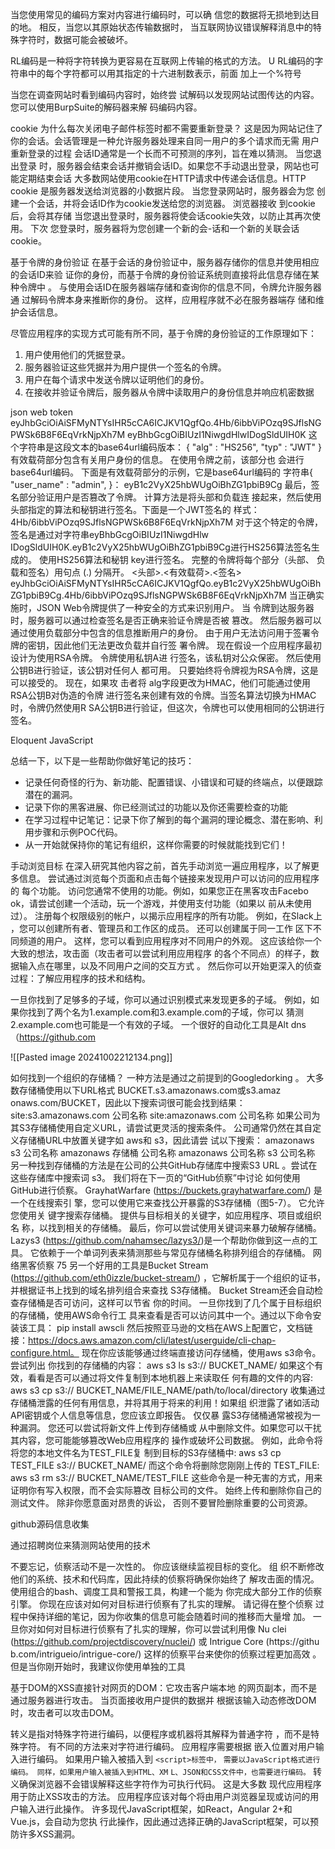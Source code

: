 当您使用常见的编码方案对内容进行编码时，可以确
信您的数据将无损地到达目的地。 相反，当您以其原始状态传输数据时，
当互联网协议错误解释消息中的特殊字符时，数据可能会被破坏。

RL编码是一种将字符转换为更容易在互联网上传输的格式的方法。 U
RL编码的字符串中的每个字符都可以用其指定的十六进制数表示，前面
加上一个%符号

 当您在调查网站时看到编码内容时，始终尝
试解码以发现网站试图传达的内容。 您可以使用BurpSuite的解码器来解
码编码内容。

cookie
为什么每次关闭电子邮件标签时都不需要重新登录？ 这是因为网站记住了
你的会话。会话管理是一种允许服务器处理来自同一用户的多个请求而无需
用户重新登录的过程
会话ID通常是一个长而不可预测的序列，旨在难以猜测。 当您退出登录
时，服务器会结束会话并撤销会话ID。如果您不手动退出登录，网站也可
能定期结束会话
大多数网站使用cookie在HTTP请求中传递会话信息。HTTP cookie
是服务器发送给浏览器的小数据片段。 当您登录网站时，服务器会为您
创建一个会话，并将会话ID作为cookie发送给您的浏览器。 浏览器接收
到cookie后，会将其存储
当您退出登录时，服务器将使会话cookie失效，以防止其再次使用。 下次
您登录时，服务器将为您创建一个新的会-话和一个新的关联会话cookie。

基于令牌的身份验证
在基于会话的身份验证中，服务器存储你的信息并使用相应的会话ID来验
证你的身份，而基于令牌的身份验证系统则直接将此信息存储在某种令牌中
。 与使用会话ID在服务器端存储和查询你的信息不同，令牌允许服务器通
过解码令牌本身来推断你的身份。 这样，应用程序就不必在服务器端存
储和维护会话信息。

尽管应用程序的实现方式可能有所不同，基于令牌的身份验证的工作原理如下：
1. 用户使用他们的凭据登录。
2. 服务器验证这些凭据并为用户提供一个签名的令牌。
3. 用户在每个请求中发送令牌以证明他们的身份。
4. 在接收并验证令牌后，服务器从令牌中读取用户的身份信息并响应机密数据

json web token
eyJhbGciOiAiSFMyNTYsIHR5cCA6ICJKV1QgfQo.4Hb/6ibbViPOzq9SJflsNGPWSk6B8F6EqVrkNjpXh7M
eyBhbGcgOiBIUzI1NiwgdHlwIDogSldUIH0K
这个字符串是这段文本的base64url编码版本：
{ "alg" : "HS256", "typ" : "JWT" }
有效载荷部分包含有关用户身份的信息。 在使用令牌之前，该部分也
会进行base64url编码。 下面是有效载荷部分的示例，它是base64url编码的
字符串{ "user_name" : "admin", }：
eyB1c2VyX25hbWUgOiBhZG1pbiB9Cg
最后，签名部分验证用户是否篡改了令牌。 计算方法是将头部和负载连
接起来，然后使用头部指定的算法和秘钥进行签名。下面是一个JWT签名的
样式：
4Hb/6ibbViPOzq9SJflsNGPWSk6B8F6EqVrkNjpXh7M
对于这个特定的令牌，签名是通过对字符串eyBhbGcgOiBIUzI1NiwgdHlw
IDogSldUIH0K.eyB1c2VyX25hbWUgOiBhZG1pbiB9Cg进行HS256算法签名生成的。
使用HS256算法和秘钥 key进行签名。 完整的令牌将每个部分（头部、
负载和签名）用句点 (.) 分隔开。
<头部>.<有效载荷>.<签名>
eyJhbGciOiAiSFMyNTYsIHR5cCA6ICJKV1QgfQo.eyB1c2VyX25hbWUgOiBhZG1pbiB9Cg.4Hb/6ibbViPOzq9SJflsNGPWSk6B8F6EqVrkNjpXh7M
当正确实施时，JSON Web令牌提供了一种安全的方式来识别用户。 当
令牌到达服务器时，服务器可以通过检查签名是否正确来验证令牌是否被
篡改。 然后服务器可以通过使用负载部分中包含的信息推断用户的身份。
由于用户无法访问用于签署令牌的密钥，因此他们无法更改负载并自行签
署令牌。
现在假设一个应用程序最初设计为使用RSA令牌。 令牌使用私钥A进
行签名，该私钥对公众保密。 然后使用公钥B进行验证，该公钥对任何人
都可用。 只要始终将令牌视为RSA令牌，这是可以接受的。 现在，如果攻
击者将 alg字段更改为HMAC，他们可能通过使用RSA公钥B对伪造的令牌
进行签名来创建有效的令牌。当签名算法切换为HMAC时，令牌仍然使用R
SA公钥B进行验证，但这次，令牌也可以使用相同的公钥进行签名。

Eloquent JavaScript

总结一下，以下是一些帮助你做好笔记的技巧：
- 记录任何奇怪的行为、新功能、配置错误、小错误和可疑的终端点，以便跟踪潜在的漏洞。
- 记录下你的黑客进展、你已经测试过的功能以及你还需要检查的功能
- 在学习过程中记笔记：记录下你了解到的每个漏洞的理论概念、潜在影响、利用步骤和示例POC代码。
- 从一开始就保持你的笔记有组织，这样你需要的时候就能找到它们！

手动浏览目标
在深入研究其他内容之前，首先手动浏览一遍应用程序，以了解更多信息。
尝试通过浏览每个页面和点击每个链接来发现用户可以访问的应用程序的
每个功能。 访问您通常不使用的功能。例如，如果您正在黑客攻击Facebo
ok，请尝试创建一个活动，玩一个游戏，并使用支付功能（如果以
前从未使用过）。
注册每个权限级别的帐户，以揭示应用程序的所有功能。 例如，在Slack上
，您可以创建所有者、管理员和工作区的成员。 还可以创建属于同一工作
区下不同频道的用户。 这样，您可以看到应用程序对不同用户的外观。
这应该给你一个大致的想法，攻击面（攻击者可以尝试利用应用程序
的各个不同点）的样子，数据输入点在哪里，以及不同用户之间的交互方式
。 然后你可以开始更深入的侦查过程：了解应用程序的技术和结构。

一旦你找到了足够多的子域，你可以通过识别模式来发现更多的子域。
例如，如果你找到了两个名为1.example.com和3.example.com的子域，你可以
猜测2.example.com也可能是一个有效的子域。 一个很好的自动化工具是Alt
dns（https://github.com

![[Pasted image 20241002212134.png]]


如何找到一个组织的存储桶？ 一种方法是通过之前提到的Googledorking
。 大多数存储桶使用以下URL格式 BUCKET.s3.amazonaws.com或s3.amaz
onaws.com/BUCKET，因此以下搜索词很可能会找到结果：
site:s3.amazonaws.com 公司名称
site:amazonaws.com 公司名称
如果公司为其S3存储桶使用自定义URL，请尝试更灵活的搜索条件。
公司通常仍然在其自定义存储桶URL中放置关键字如 aws和 s3，因此请尝
试以下搜索：
amazonaws s3 公司名称
amazonaws 存储桶 公司名称
amazonaws 公司名称
s3 公司名称
另一种找到存储桶的方法是在公司的公共GitHub存储库中搜索S3 URL
。尝试在这些存储库中搜索词 s3。 我们将在下一页的“GitHub侦察”中讨论
如何使用GitHub进行侦察。
GrayhatWarfare (https://buckets.grayhatwarfare.com/) 是一个在线搜索引
擎，您可以使用它来查找公开暴露的S3存储桶（图5-7）。 它允许您使用关
键字搜索存储桶。 提供与目标相关的关键字，如应用程序、项目或组织名
称，以找到相关的存储桶。
最后，你可以尝试使用关键词来暴力破解存储桶。 Lazys3
(https://github.com/nahamsec/lazys3/)是一个帮助你做到这一点的工具。
它依赖于一个单词列表来猜测那些与常见存储桶名称排列组合的存储桶。
网络黑客侦察
75
另一个好用的工具是Bucket Stream (https://github.com/eth0izzle/bucket-stream/)
，它解析属于一个组织的证书，并根据证书上找到的域名排列组合来查找
S3存储桶。 Bucket Stream还会自动检查存储桶是否可访问，这样可以节省
你的时间。 一旦你找到了几个属于目标组织的存储桶，使用AWS命令行工
具来查看是否可以访问其中一个。通过以下命令安装该工具：
pip install awscli
然后按照亚马逊的文档在AWS上配置它，文档链接：https://docs.aws.amazon.com/cli/latest/userguide/cli-chap-configure.html。
现在你应该能够通过终端直接访问存储桶，使用aws s3命令。 尝试列出
你找到的存储桶的内容：
aws s3 ls s3:// BUCKET_NAME/
如果这个有效，看看是否可以通过将文件复制到本地机器上来读取任
何有趣的文件的内容:
aws s3 cp s3:// BUCKET_NAME/FILE_NAME/path/to/local/directory
收集通过存储桶泄露的任何有用信息，并将其用于将来的利用！如果组
织泄露了诸如活动API密钥或个人信息等信息，您应该立即报告。 仅仅暴
露S3存储桶通常被视为一种漏洞。 您还可以尝试将新文件上传到存储桶或
从中删除文件。如果您可以干扰其内容，您可能能够篡改Web应用程序的
操作或破坏公司数据。 例如，此命令将将您的本地文件名为TEST_FILE复
制到目标的S3存储桶中:
aws s3 cp TEST_FILE s3://
BUCKET_NAME/
而这个命令将删除您刚刚上传的 TEST_FILE:
aws s3 rm s3:// BUCKET_NAME/TEST_FILE
这些命令是一种无害的方式，用来证明你有写入权限，而不会实际篡改
目标公司的文件。
始终上传和删除你自己的测试文件。 除非你愿意面对昂贵的诉讼，
否则不要冒险删除重要的公司资源。

github源码信息收集

通过招聘岗位来猜测网站使用的技术

不要忘记，侦察活动不是一次性的。 你应该继续监视目标的变化。 组
织不断修改他们的系统、技术和代码库，因此持续的侦察将确保你始终了
解攻击面的情况。 使用组合的bash、调度工具和警报工具，构建一个能为
你完成大部分工作的侦察引擎。
你现在应该对如何对目标进行侦察有了扎实的理解。 请记得在整个侦察
过程中保持详细的笔记，因为你收集的信息可能会随着时间的推移而大量增
加。 一旦你对如何对目标进行侦察有了扎实的理解，你可以尝试利用像 Nu
clei (https://github.com/projectdiscovery/nuclei/) 或 Intrigue Core (https://githu
b.com/intrigueio/intrigue-core/) 这样的侦察平台来使你的侦察过程更加高效
。 但是当你刚开始时，我建议你使用单独的工具

 基于DOM的XSS直接针对网页的DOM：它攻击客户端本地
的网页副本，而不是通过服务器进行攻击。 当页面接收用户提供的数据并
根据该输入动态修改DOM时，攻击者可以攻击DOM。

转义是指对特殊字符进行编码，以便程序或机器将其解释为普通字符
，而不是特殊字符。 有不同的方法来对字符进行编码。 应用程序需要根据
嵌入位置对用户输入进行编码。 如果用户输入被插入到 `<script>标签中，`
`需要以JavaScript格式进行编码。 同样，如果用户输入被插入到HTML、XM`
`L、JSON和CSS文件中，也需要进行编码。`
转义确保浏览器不会错误解释这些字符作为可执行代码。 这是大多数
现代应用程序用于防止XSS攻击的方法。
应用程序应该对每个将由用户浏览器呈现或访问的用户输入进行此操作。
许多现代JavaScript框架，如React，Angular 2+和Vue.js，会自动为您执
行此操作，因此通过选择正确的JavaScript框架，可以预防许多XSS漏洞。